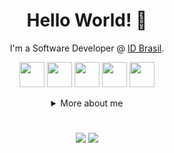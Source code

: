 <div align="center">
  
# Hello World! 👋

<div align="center">
    
I'm a Software Developer @ [ID Brasil](https://idbrasil.com/).
<p>
<img src="https://cdn.jsdelivr.net/gh/devicons/devicon/icons/java/java-original-wordmark.svg" width="40"/>
                   <img src="https://cdn.jsdelivr.net/gh/devicons/devicon/icons/spring/spring-original-wordmark.svg" width="40"/>
                 <img src="https://cdn.jsdelivr.net/gh/devicons/devicon/icons/postgresql/postgresql-original-wordmark.svg" width="40" /> <img src="https://cdn.jsdelivr.net/gh/devicons/devicon/icons/ubuntu/ubuntu-plain-wordmark.svg" width="40"/> <img src="https://cdn.jsdelivr.net/gh/devicons/devicon/icons/git/git-original-wordmark.svg" width="40" />
</p>

<details>
  <summary> More about me</summary>
<div align="left">
 
``` js
const mosiahrs = {
    personal: {
        fullName: 'Mosiah Silva',
        birthDate: '1993-05-06',
        interests: ['games', 'language learning', 'anime'],
    },
    technical: {
        technologies: {
            backEnd: {
                Java: ['SpringBoot', 'Jakarta EE']
            },
            frontEnd: {
                Angular: ['SPA'],
                Javascript: ['Vanilla JS'],
                HTML: ['HTML5', 'Semantic HTML'],
                CSS: ['sass', 'styled-components', 'Bootstrap'],
            
            },
            architecture: ['MVC', 'Multitenancy', 'Feature First'],
        },
    }
}
```
  </div>
</details>
  
          
</div>

#         

<a href="https://www.linkedin.com/in/mosiahrs/"> <img src="https://img.shields.io/badge/LinkedIn-0077B5?style=for-the-badge&logo=linkedin&logoColor=white" /></a>
<a href=""> <img src="https://img.shields.io/badge/-Hackerrank-2EC866?style=for-the-badge&logo=HackerRank&logoColor=white" /> </a>
          
